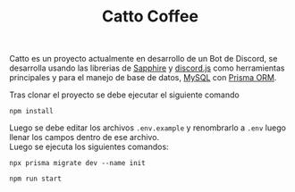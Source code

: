 <h1 align="center">
  <b>Catto Coffee</b>
</h1>
<br>

Catto es un proyecto actualmente en desarrollo de un Bot de Discord, se desarrolla usando las librerias de [Sapphire](https://www.sapphirejs.dev/) y [discord.js](https://discord.js.org/#/) como herramientas principales y para el manejo de base de datos, [MySQL](https://www.mysql.com/products/workbench/) con [Prisma ORM](https://www.prisma.io/).

Tras clonar el proyecto se debe ejecutar el siguiente comando
```
npm install
```

Luego se debe editar los archivos `.env.example` y renombrarlo a `.env` luego llenar los campos dentro de ese archivo.
<br>
Luego se ejecuta los siguientes comandos:

```
npx prisma migrate dev --name init
```

```
npm run start 
```
